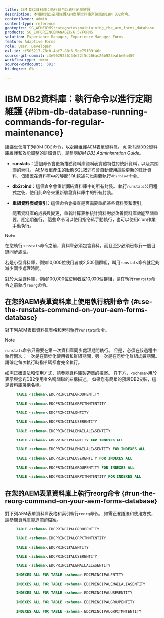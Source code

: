 ```yaml
---
title: IBM DB2資料庫：執行命令以進行定期維護
description: 本檔案列出定期維護AEM表單資料庫所建議的IBM DB2命令。
contentOwner: admin
content-type: reference
geptopics: SG_AEMFORMS/categories/maintaining_the_aem_forms_database
products: SG_EXPERIENCEMANAGER/6.5/FORMS
solution: Experience Manager, Experience Manager Forms
feature: Adaptive Forms
role: User, Developer
exl-id: cf505217-78c0-4af7-80f6-5ee75f09f46c
source-git-commit: c3e9029236734e22f5d266ac26b923eafbe0a459
workflow-type: tm+mt
source-wordcount: '391'
ht-degree: 0%

---
```


# IBM DB2資料庫：執行命令以進行定期維護 {#ibm-db-database-running-commands-for-regular-maintenance}

建議您使用下列IBM DB2命令，以定期維護AEM表單資料庫。 如需有關DB2資料庫維護和效能調整的詳細資訊，請參閱&#x200B;*IBM DB2 Administration Guide*。

* **runstats：**&#x200B;這個命令會更新描述資料庫資料表實體特性的統計資料，以及其關聯的索引。 AEM表單產生的動態SQL敘述句會自動使用這些更新的統計資料，但建置在資料庫中的靜態SQL敘述句也需要執行`db2rbind`命令。
* **db2rbind：**&#x200B;這個命令會重新繫結資料庫中的所有封裝。 執行`runstats`公用程式之後，使用此命令來重新驗證資料庫中的所有封裝。
* **重組資料表或索引：**&#x200B;這個命令會檢查是否需要重組某些資料表和索引。

  隨著資料庫的成長與變更，重新計算表格統計資料對於改善資料庫效能至關重要，應定期進行。 這些命令可以使用指令碼手動執行，也可以使用cron作業手動執行。

>[!NOTE]
>
>在您執行`runstats`命令之前，資料庫必須包含資料，而且至少必須已執行一個目錄同步處理。

若是小型資料庫，例如10,000位使用者或2,500個群組，叫用`runstats`命令就足夠減少同步處理時間。

對於大型資料庫，例如100,000位使用者或10,000個群組，請在執行`runstats`命令之前執行`reorg`命令。

## 在您的AEM表單資料庫上使用執行統計命令 {#use-the-runstats-command-on-your-aem-forms-database}

對下列AEM表單資料庫表格和索引執行`runstats`命令。

>[!NOTE]
>
>`runstats`命令只需要在第一次資料庫同步處理期間執行。 但是，必須在該過程中執行兩次：一次是在同步化使用者和群組期間，另一次是在同步化群組成員期間。 請確定每次執行時指令碼都會完全執行。

如需正確語法和使用方式，請參閱資料庫製造商的檔案。 在下方，`<schema>`用於表示與您的DB2使用者名稱關聯的結構描述。 如果您有簡單的預設DB2安裝，這是資料庫架構名稱。

```sql
     TABLE <schema>.EDCPRINCIPALGROUPENTITY
 
     TABLE <schema>.EDCPRINCIPALGRPCTMNTENTITY
 
     TABLE <schema>.EDCPRINCIPALENTITY
 
     TABLE <schema>.EDCPRINCIPALUSERENTITY
 
     TABLE <schema>.EDCPRINCIPALEMAILALIASENTITY
 
     TABLE <schema>.EDCPRINCIPALENTITY FOR INDEXES ALL
 
     TABLE <schema>.EDCPRINCIPALEMAILALIASENTITY FOR INDEXES ALL
 
     TABLE <schema>.EDCPRINCIPALUSERENTITY FOR INDEXES ALL
 
     TABLE <schema>.EDCPRINCIPALGROUPENTITY FOR INDEXES ALL
 
     TABLE <schema>.EDCPRINCIPALGRPCTMNTENTITY FOR INDEXES ALL
```

## 在您的AEM表單資料庫上執行reorg命令 {#run-the-reorg-command-on-your-aem-forms-database}

對下列AEM表單資料庫表格和索引執行`reorg`命令。 如需正確語法和使用方式，請參閱資料庫製造商的檔案。

```sql
     TABLE <schema>.EDCPRINCIPALGROUPENTITY
 
     TABLE <schema>.EDCPRINCIPALGRPCTMNTENTITY
 
     TABLE <schema>.EDCPRINCIPALENTITY
 
     TABLE <schema>.EDCPRINCIPALUSERENTITY
 
     TABLE <schema>.EDCPRINCIPALEMAILALIASENTITY
 
     INDEXES ALL FOR TABLE <schema>.EDCPRINCIPALENTITY
 
     INDEXES ALL FOR TABLE <schema>.EDCPRINCIPALEMAILALIASENTITY
 
     INDEXES ALL FOR TABLE <schema>.EDCPRINCIPALUSERENTITY
 
     INDEXES ALL FOR TABLE <schema>.EDCPRINCIPALGROUPENTITY
 
     INDEXES ALL FOR TABLE <schema>.EDCPRINCIPALGRPCTMNTENTITY
```
